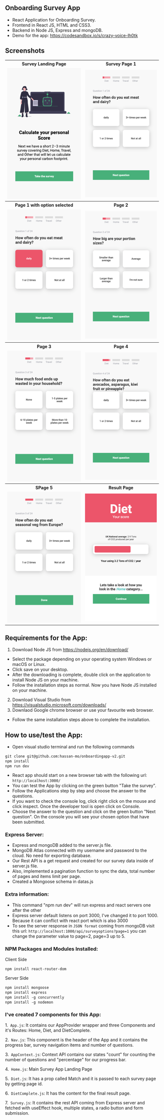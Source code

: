 ## Onboarding Survey App
* React Application for Onboarding Survey.
* Frontend in React JS, HTML and CSS3.
* Backend in Node JS, Express and mongoDB.
* Demo for the app: https://codesandbox.io/s/crazy-voice-lh0tk

## Screenshots
<table>
<tr>
<th>Survey Landing Page</th>
<th>Survey Page 1</th>
</tr>
<tr>
<td>
<img src="https://github.com/hassan-mo/onboarding-v2/blob/master/client/src/screenshots/1.png">
</td>
<td>
<img src="https://github.com/hassan-mo/onboarding-v2/blob/master/client/src/screenshots/2.png">
</td>
</tr>
<tr>
<th>Page 1 with option selected</th>
<th>Page 2</th>
</tr>
<tr>
<td>
<img src="https://github.com/hassan-mo/onboarding-v2/blob/master/client/src/screenshots/3.png"
</td>
<td>
<img src="https://github.com/hassan-mo/onboarding-v2/blob/master/client/src/screenshots/4.png">
</td>
</tr>
<tr>
<th>Page 3</th>
<th>Page 4</th>
</tr>
<tr>
<td>
<img src="https://github.com/hassan-mo/onboarding-v2/blob/master/client/src/screenshots/5.png">
</td>
<td>
<img src="https://github.com/hassan-mo/onboarding-v2/blob/master/client/src/screenshots/6.png">
</td>
</tr>
<tr>
<th>SPage 5</th>
<th>Result Page</th>
</tr>
<tr>
<td>
<img src="https://github.com/hassan-mo/onboarding-v2/blob/master/client/src/screenshots/7.png">
</td>
<td>
<img src="https://github.com/hassan-mo/onboarding-v2/blob/master/client/src/screenshots/8.png">
</td>
</tr>
<table>
  
## Requirements for the App:
1. Download Node JS from https://nodejs.org/en/download/
* Select the package depending on your operating system Windows or macOS or Linux.
* Click save on your desktop. 
* After the downloading is complete, double click on the application to install Node JS on your machine.
* Follow the installation steps as normal. Now you have Node JS installed on your machine.
2. Download Visual Studio from https://visualstudio.microsoft.com/downloads/
3. Downlaod Google chrome browser or use your favourite web browser.
* Follow the same installation steps above to complete the installation.

## How to use/test the App:
* Open visual studio terminal and run the following commands
```
git clone git@github.com:hassan-mo/onboardingapp-v2.git
npm install
npm run dev
```
* React app should start on a new browser tab with the following url: ```http://localhost:3000/```
* You can test the App by clicking on the green button "Take the survey".
* Follow the Applications step by step and choose the answer to the questions.
* If you want to check the console log, click right click on the mouse and click inspect. Once the developer tool is open click on Console.
* Choose the answer to the question and click on the green button "Next question". On the console you will see your chosen option that have been submitted.

### Express Server:
* Express and mongoDB added to the server.js file.
* MongoDB Atlas connected with my username and password to the cloud. No need for exporting database.
* Our Rest API is a get request and created for our survey data inside of server.js file.
* Also, implemented a pagination function to sync the data, total number of pages and items limit per page.
* Created a Mongoose schema in datas.js

### Extra information: 
* This command "npm run dev" will run express and react servers one after the other
* Express server default listens on port 3000, I've changed it to port 1000. Because it can conflict with react port which is also 3000
* To see the server response in ```JSON format``` coming from mongoDB visit this url: ```http://localhost:1000/api/surveyoptions?page=1``` you can change the parameter value to page=2, page=3 up to 5.

### NPM Packages and Modules Installed:
Client Side
```
npm install react-router-dom
```
Server Side
```
npm install mongoose
npm install express
npm install -g concurrently
npm install -g nodemon
```
### I've created 7 components for this App:
1.``` App.js```: It contains our AppProvider wrapper and three Components and it's Routes: Home, Diet, and DietComplete.

2.``` Nav.js```: This component is the header of the App and it contains the progress bar, survey navigation items and number of questions.

3.``` AppContext.js```: Context API contains our states "count" for counting the number of questions and "percentage" for our progress bar.

4.``` Home.js```: Main Survey App Landing Page

5.``` Diet.js```: It has a prop called Match and it is passed to each survey page by getting page id.

6.``` DietComplete.js```: It has the content for the final result page.

7.``` Survey.js```: It contains the rest API coming from Express server and fetched with useEffect hook, multiple states, a radio button and form submission.
